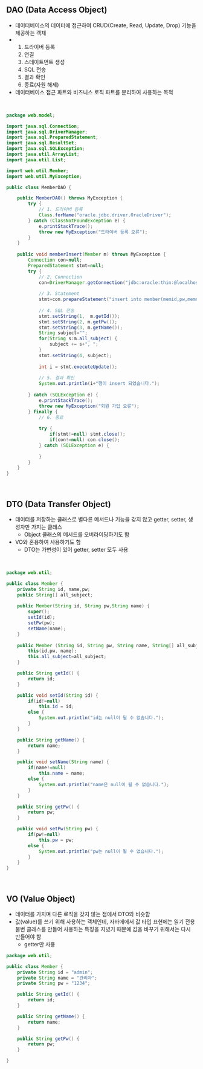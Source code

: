 ## DAO (Data Access Object)

- 데이터베이스의 데이터에 접근하여 CRUD(Create, Read, Update, Drop) 기능을 제공하는 객체
- 1. 드라이버 등록
  2. 연결
  3. 스테이트먼트 생성
  4. SQL 전송
  5. 결과 확인
  6. 종료(자원 해제)
- 데이터베이스 접근 파트와 비즈니스 로직 파트를 분리하여 사용하는 목적 

<br/>

```java
package web.model;

import java.sql.Connection;
import java.sql.DriverManager;
import java.sql.PreparedStatement;
import java.sql.ResultSet;
import java.sql.SQLException;
import java.util.ArrayList;
import java.util.List;

import web.util.Member;
import web.util.MyException;

public class MemberDAO {

	public MemberDAO() throws MyException {
		try {
			// 1. 드라이버 등록
			Class.forName("oracle.jdbc.driver.OracleDriver");
		} catch (ClassNotFoundException e) {
			e.printStackTrace();
			throw new MyException("드라이버 등록 오류");
		}
	}
	
	public void memberInsert(Member m) throws MyException {
		Connection con=null;
		PreparedStatement stmt=null;
		try {
			// 2. Connection
			con=DriverManager.getConnection("jdbc:oracle:thin:@localhost:1521:xe","cafe","1234");
			
			// 3. Statement
			stmt=con.prepareStatement("insert into member(memid,pw,memname,subject) values(?,?,?,?)");
			
			// 4. SQL 전송
			stmt.setString(1,  m.getId());
			stmt.setString(2, m.getPw());
			stmt.setString(3, m.getName());
			String subject="";
			for(String s:m.all_subject) {
				subject += s+", ";
			}
			stmt.setString(4, subject);
			
			int i = stmt.executeUpdate();
			
			// 5. 결과 확인
			System.out.println(i+"행이 insert 되었습니다.");
			
		} catch (SQLException e) {
			e.printStackTrace();
			throw new MyException("회원 가입 오류");
		} finally {
			// 6. 종료
			
			try {
				if(stmt!=null) stmt.close();
				if(con!=null) con.close();
			} catch (SQLException e) {
				
			}
		}
	}
}
```

<br/>

## DTO (Data Transfer Object)

- 데이터를 저장하는 클래스로 별다른 메서드나 기능을 갖지 않고 getter, setter, 생성자만 가지는 클래스
  - Object 클래스의 메서드를 오버라이딩하기도 함
- VO와 혼용하여 사용하기도 함
  - DTO는 가변성이 있어 getter, setter 모두 사용

<br/>

```java
package web.util;

public class Member {
	private String id, name,pw;
	public String[] all_subject;
	
	public Member(String id, String pw,String name) {
		super();
		setId(id);
		setPw(pw);
		setName(name);
	}
	
	public Member (String id, String pw, String name, String[] all_subject) {
		this(id,pw, name);
		this.all_subject=all_subject;
	}

	public String getId() {
		return id;
	}

	public void setId(String id) {
		if(id!=null)
			this.id = id;
		else {
			System.out.println("id는 null이 될 수 없습니다.");
		}
	}

	public String getName() {
		return name;
	}

	public void setName(String name) {
		if(name!=null)
			this.name = name;
		else {
			System.out.println("name은 null이 될 수 없습니다.");
		}
	}

	public String getPw() {
		return pw;
	}

	public void setPw(String pw) {
		if(pw!=null)
			this.pw = pw;
		else {
			System.out.println("pw는 null이 될 수 없습니다.");
		}
	}
}
```

<br/>

## VO (Value Object)

- 데이터를 가지며 다른 로직을 갖지 않는 점에서 DTO와 비슷함
- 값(value)를 쓰기 위해 사용하는 객체인데, 자바에에서 값 타입 표현에는 읽기 전용 불변 클래스를 만들어 사용하는 특징을 지녔기 때문에 값을 바꾸기 위해서는 다시 만들어야 함 
  - getter만 사용

```java
package web.util;

public class Member {
	private String id = "admin";
    private String name = "관리자";
    private String pw = "1234";

	public String getId() {
		return id;
	}

	public String getName() {
		return name;
	}

	public String getPw() {
		return pw;
	}

}
```

